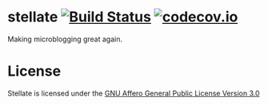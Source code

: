 # stellate [![Build Status](https://travis-ci.org/stellate/stellate.svg?branch=master)](https://travis-ci.org/stellate/stellate) [![codecov.io](https://codecov.io/github/stellate/stellate/coverage.svg?branch=master)](https://codecov.io/github/stellate/stellate?branch=master)

Making microblogging great again.

# License

Stellate is licensed under the [GNU Affero General Public License Version 3.0](https://github.com/stellate/stellate/blob/master/LICENSE)
